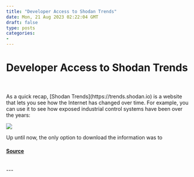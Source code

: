 ```yaml
---
title: "Developer Access to Shodan Trends"
date: Mon, 21 Aug 2023 02:22:04 GMT
draft: false
type: posts
categories: 
- 
---
```

# Developer Access to Shodan Trends

<br/>

<br/>
As a quick recap, [Shodan Trends](https://trends.shodan.io) is a website that lets you see how the Internet has changed over time. For example, you can use it to see how exposed industrial control systems have been over the years:

![](https://blog.shodan.io/content/images/2023/08/trends-ics.png)

Up until now, the only option to download the information was to

#### [Source](https://blog.shodan.io/developer-access-to-shodan-trends/)

<br/>
---
